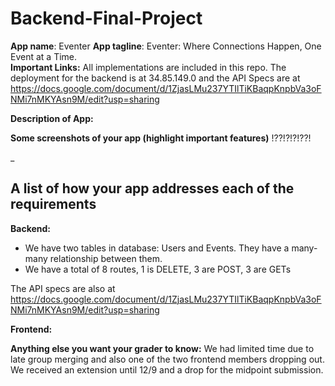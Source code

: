 # Backend-Final-Project
**App name**: Eventer
**App tagline**: Eventer: Where Connections Happen, One Event at a Time.  
**Important Links:** All implementations are included in this repo. The deployment for the backend is at 34.85.149.0 and the API Specs are at https://docs.google.com/document/d/1ZjasLMu237YTIlTiKBaqpKnpbVa3oFNMi7nMKYAsn9M/edit?usp=sharing 

**Description of App:** 

  
**Some screenshots of your app (highlight important features)** !??!?!?!??!

_ 
## A list of how your app addresses each of the requirements

**Backend:**
- We have two tables in database: Users and Events. They have a many-many relationship between them. 
- We have a total of 8 routes, 1 is DELETE, 3 are POST, 3 are GETs  

The API specs are also at https://docs.google.com/document/d/1ZjasLMu237YTIlTiKBaqpKnpbVa3oFNMi7nMKYAsn9M/edit?usp=sharing 


**Frontend:**

**Anything else you want your grader to know:**
  We had limited time due to late group merging and also one of the two frontend members dropping out. We received an extension until 12/9 and a drop for the midpoint submission.
